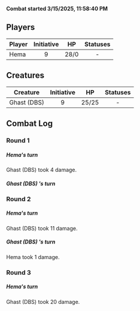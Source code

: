 **Combat started 3/15/2025, 11:58:40 PM**


## Players
| Player | Initiative | HP | Statuses |
| --- | :-: | :-: | :-: |
| Hema | 9 | 28/0 | - |
## Creatures
| Creature | Initiative  | HP | Statuses |
| --- | :-: | :-: | :-: |
| Ghast (DBS)  | 9 | 25/25 | - |


## Combat Log

### Round 1

##### Hema's turn
Ghast (DBS)  took 4 damage.
##### Ghast (DBS) 's turn
### Round 2
##### Hema's turn
Ghast (DBS)  took 11 damage.
##### Ghast (DBS) 's turn
Hema took 1 damage.
### Round 3
##### Hema's turn
Ghast (DBS)  took 20 damage.
